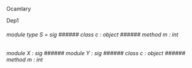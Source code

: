 Ocamlary

Dep1



######  module        type          S         =    sig      ######  class              c         :    object      ######  method       m   :   int    



       



       



######  module          X         :    sig      ######  module          Y         :    sig      ######  class              c         :    object      ######  method       m   :   int    



       



       



       



